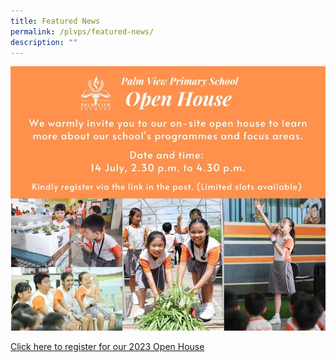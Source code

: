 ```yaml
---
title: Featured News
permalink: /plvps/featured-news/
description: ""
---
```

![](/images/for%20e-open%20house.jpg)

[Click here to register for our 2023 Open House](https://for.edu.sg/plvps-openhouse-2023)